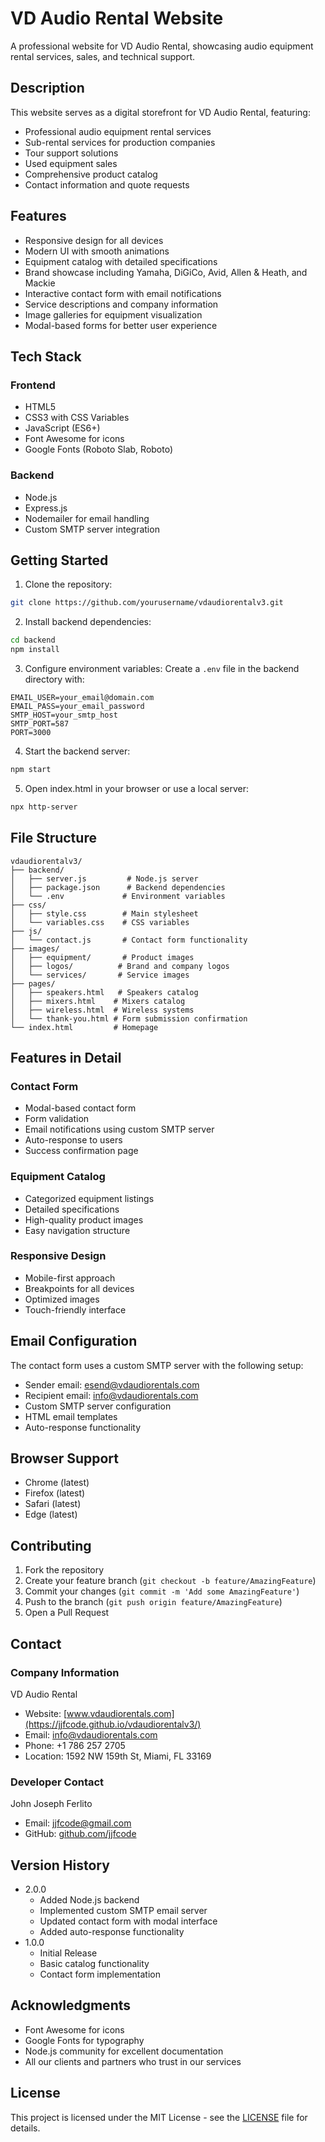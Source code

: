 # VD Audio Rental Website

A professional website for VD Audio Rental, showcasing audio equipment rental services, sales, and technical support.

## Description

This website serves as a digital storefront for VD Audio Rental, featuring:
- Professional audio equipment rental services
- Sub-rental services for production companies
- Tour support solutions
- Used equipment sales
- Comprehensive product catalog
- Contact information and quote requests

## Features

- Responsive design for all devices
- Modern UI with smooth animations
- Equipment catalog with detailed specifications
- Brand showcase including Yamaha, DiGiCo, Avid, Allen & Heath, and Mackie
- Interactive contact form with email notifications
- Service descriptions and company information
- Image galleries for equipment visualization
- Modal-based forms for better user experience

## Tech Stack

### Frontend
- HTML5
- CSS3 with CSS Variables
- JavaScript (ES6+)
- Font Awesome for icons
- Google Fonts (Roboto Slab, Roboto)

### Backend
- Node.js
- Express.js
- Nodemailer for email handling
- Custom SMTP server integration

## Getting Started

1. Clone the repository:
```bash
git clone https://github.com/yourusername/vdaudiorentalv3.git
```

2. Install backend dependencies:
```bash
cd backend
npm install
```

3. Configure environment variables:
Create a `.env` file in the backend directory with:
```env
EMAIL_USER=your_email@domain.com
EMAIL_PASS=your_email_password
SMTP_HOST=your_smtp_host
SMTP_PORT=587
PORT=3000
```

4. Start the backend server:
```bash
npm start
```

5. Open index.html in your browser or use a local server:
```bash
npx http-server
```

## File Structure

```
vdaudiorentalv3/
├── backend/
│   ├── server.js         # Node.js server
│   ├── package.json      # Backend dependencies
│   └── .env             # Environment variables
├── css/
│   ├── style.css        # Main stylesheet
│   └── variables.css    # CSS variables
├── js/
│   └── contact.js       # Contact form functionality
├── images/
│   ├── equipment/       # Product images
│   ├── logos/          # Brand and company logos
│   └── services/       # Service images
├── pages/
│   ├── speakers.html   # Speakers catalog
│   ├── mixers.html    # Mixers catalog
│   ├── wireless.html  # Wireless systems
│   └── thank-you.html # Form submission confirmation
└── index.html         # Homepage
```

## Features in Detail

### Contact Form
- Modal-based contact form
- Form validation
- Email notifications using custom SMTP server
- Auto-response to users
- Success confirmation page

### Equipment Catalog
- Categorized equipment listings
- Detailed specifications
- High-quality product images
- Easy navigation structure

### Responsive Design
- Mobile-first approach
- Breakpoints for all devices
- Optimized images
- Touch-friendly interface

## Email Configuration

The contact form uses a custom SMTP server with the following setup:
- Sender email: esend@vdaudiorentals.com
- Recipient email: info@vdaudiorentals.com
- Custom SMTP server configuration
- HTML email templates
- Auto-response functionality

## Browser Support

- Chrome (latest)
- Firefox (latest)
- Safari (latest)
- Edge (latest)

## Contributing

1. Fork the repository
2. Create your feature branch (`git checkout -b feature/AmazingFeature`)
3. Commit your changes (`git commit -m 'Add some AmazingFeature'`)
4. Push to the branch (`git push origin feature/AmazingFeature`)
5. Open a Pull Request

## Contact

### Company Information
VD Audio Rental
- Website: [www.vdaudiorentals.com](https://jjfcode.github.io/vdaudiorentalv3/)
- Email: info@vdaudiorentals.com
- Phone: +1 786 257 2705
- Location: 1592 NW 159th St, Miami, FL 33169

### Developer Contact
John Joseph Ferlito
- Email: jjfcode@gmail.com
- GitHub: [github.com/jjfcode](https://github.com/jjfcode/vdaudiorentalv3)

## Version History

- 2.0.0
    - Added Node.js backend
    - Implemented custom SMTP email server
    - Updated contact form with modal interface
    - Added auto-response functionality
- 1.0.0
    - Initial Release
    - Basic catalog functionality
    - Contact form implementation

## Acknowledgments

- Font Awesome for icons
- Google Fonts for typography
- Node.js community for excellent documentation
- All our clients and partners who trust in our services

## License

This project is licensed under the MIT License - see the [LICENSE](LICENSE) file for details.